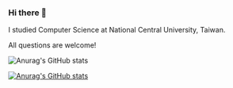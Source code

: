 ### Hi there 👋

<!--
**Peter-Kung/Peter-Kung** is a ✨ _special_ ✨ repository because its `README.md` (this file) appears on your GitHub profile.

Here are some ideas to get you started:

- 🔭 I’m currently working on ...
- 🌱 I’m currently learning ...
- 👯 I’m looking to collaborate on ...
- 🤔 I’m looking for help with ...
- 💬 Ask me about ...
- 📫 How to reach me: ...
- 😄 Pronouns: ...
- ⚡ Fun fact: ...
-->
I studied Computer Science at National Central University, Taiwan.

All questions are welcome!


![Anurag's GitHub stats](https://github-readme-stats.vercel.app/api?username=Peter-Kung&show_icons=true&theme=radical)

[![Anurag's GitHub stats](https://github-readme-stats.vercel.app/api/top-langs?username=Peter-Kung&hide=php&show_icons=true&theme=dark)](https://github.com/anuraghazra/github-readme-stats)
